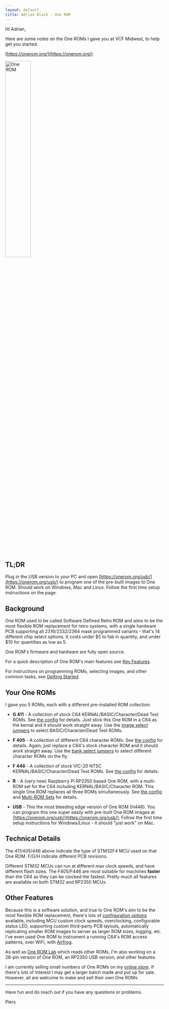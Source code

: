 ```yaml
---
layout: default
title: Adrian Black - One ROM
---
```

Hi Adrian,

Here are some notes on the One ROMs I gave you at VCF Midwest, to help get you started.

[https://onerom.org/](https://onerom.org/)

<img src="https://onerom.org/images/one-rom-ice-usb-trans.png" alt="One ROM" width="40%">

## TL;DR

Plug in the USB version to your PC and open [https://onerom.org/usb/](https://onerom.org/usb/) to program one of the pre-built images to One ROM.  Should work on Windows, Mac and Linux.  Follow the first time setup instructions on the page.

## Background

One ROM used to be called Software Defined Retro ROM and aims to be the most flexible ROM replacement for retro systems, with a single hardware PCB supporting all 2316/2332/2364 mask programmed variants - that's 14 different chip select options.  It costs under $5 to fab in quantity, and under $10 for quantities as low as 5. 

One ROM's firmware and hardware are fully open source.

For a quick description of One ROM's main features see [Key Features](https://github.com/piersfinlayson/one-rom/tree/main/README.md#key-features).

For instructions on programming ROMs, selecting images, and other common tasks, see [Getting Started](https://github.com/piersfinlayson/one-rom/tree/main/docs/GETTING-STARTED.md).

## Your One ROMs

I gave you 5 ROMs, each with a different pre-installed ROM collection:

- **G 411** - A collection of stock C64 KERNAL/BASIC/Character/Dead Test ROMs.  See [the config](https://github.com/piersfinlayson/one-rom/tree/main/config/c64-no-destestmax.mk) for details.  Just stick this One ROM in a C64 as the kernal and it should work straight away.  Use the [image select jumpers](https://github.com/piersfinlayson/one-rom/tree/main/docs/GETTING-STARTED.md#image-selection) to select BASIC/Character/Dead Test ROMs.

- **F 405** - A collection of different C64 character ROMs.  See [the config](https://github.com/piersfinlayson/one-rom/tree/main/config/bank-c64-char-fun.mk) for details.  Again, just replace a C64's stock character ROM and it should work straight away.  Use the [bank select jumpers](https://github.com/piersfinlayson/one-rom/tree/main/docs/GETTING-STARTED.md#bank-selection) to select different character ROMs on the fly.

- **F 446** - A collection of stock VIC-20 NTSC KERNAL/BASIC/Character/Dead Test ROMs.  See [the config](https://github.com/piersfinlayson/one-rom/tree/main/config/vic20-ntsc.mk) for details.

- **R** - A (very new) Raspberry Pi RP2350 based One ROM, with a multi-ROM set for the C64 including KERNAL/BASIC/Character ROM.  This single One ROM replaces all three ROMs simultaneously.  See [the config](https://github.com/piersfinlayson/one-rom/tree/main/config/set-c64.mk) and [Multi-ROM Sets](https://github.com/piersfinlayson/one-rom/tree/main/docs/GETTING-STARTED.md#multi-rom-sets) for details.

- **USB** - This the most bleeding edge version of One ROM (H446).  You can program this one super easily with pre-built One ROM images at [https://onerom.org/usb/](https://onerom.org/usb/).  Follow the first time setup instructions for Windows/Linux - it should "just work" on Mac.

## Technical Details

The 411/405/446 above indicate the type of STM32F4 MCU used on that One ROM.  F/G/H indicate different PCB revisions.

Different STM32 MCUs can run at different max clock speeds, and have different flash sizes.  The F405/F446 are most suitable for machines **faster** than the C64 as they can be clocked the fastest.  Pretty much all features are available on both STM32 and RP2350 MCUs.

## Other Features

Because this is a software solution, and true to One ROM's aim to be the most flexible ROM replacement, there's lots of [configuration options](https://github.com/piersfinlayson/one-rom/tree/main/docs/CONFIGURATION.md) available, including MCU custom clock speeds, overclocking, configurable status LED, supporting custom third-party PCB layouts, automatically replicating smaller ROM images to server as larger ROM sizes, logging, etc.  I've even used One ROM to instrument a running C64's ROM access patterns, over WiFi, with [Airfrog](https://github.com/piersfinlayson/airfrog/blob/main/README.md#example-use-case---remote-telemetry).

As well as [One ROM Lab](https://github.com/piersfinlayson/one-rom/tree/main/rust/lab/README.md) which reads other ROMs, I'm also working on a 28-pin version of One ROM, an RP2350 USB version, and other features.

I am currently selling small numbers of One ROMs on my [online store](https://www.packom.net/product/one-rom/).  If there's lots of interest I may get a larger batch made and put up for sale.  However, all are welcome to make and sell their own One ROMs.

---

Have fun and do reach out if you have any questions or problems.

Piers
